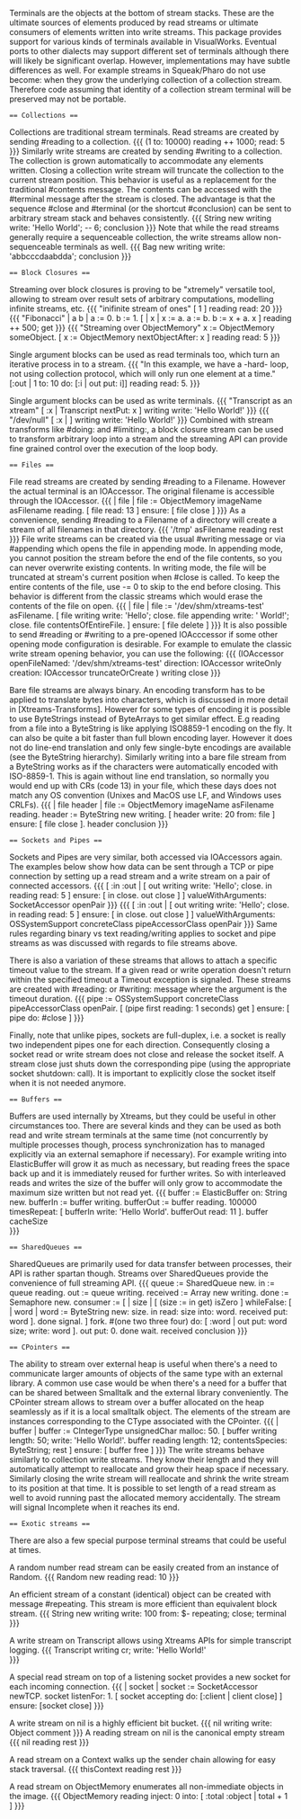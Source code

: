 Terminals are the objects at the bottom of stream stacks. These are the ultimate sources of elements produced by read streams or ultimate consumers of elements written into write streams. This package provides support for various kinds of terminals available in VisualWorks. Eventual ports to other dialects may support different set of terminals although there will likely be significant overlap. However, implementations may have subtle differences as well. For example streams in Squeak/Pharo do not use become: when they grow the underlying collection of a collection stream. Therefore code assuming that identity of a collection stream terminal will be preserved may not be portable.


	== Collections ==

Collections are traditional stream terminals. Read streams are created by sending #reading to a collection.
{{{
	(1 to: 10000) reading ++ 1000; read: 5
}}}
Similarly write streams are created by sending #writing to a collection. The collection is grown automatically to accommodate any elements written. Closing a collection write stream will truncate the collection to the current stream position. This behavior is useful as a replacement for the traditional #contents message. The contents can be accessed with the #terminal message after the stream is closed. The advantage is that the sequence #close and #terminal (or the shortcut #conclusion) can be sent to arbitrary stream stack and behaves consistently.
{{{
	String new writing write: 'Hello World'; -- 6; conclusion
}}}
Note that while the read streams generally require a sequenceable collection, the write streams allow non-sequenceable terminals as well.
{{{
	Bag new writing write: 'abbcccdaabdda'; conclusion
}}}


	== Block Closures ==

Streaming over block closures is proving to be "xtremely" versatile tool, allowing to stream over result sets of arbitrary computations, modelling infinite streams, etc.
{{{
	"inifinite stream of ones"
	[ 1 ] reading read: 20
}}}
{{{
	"Fibonacci"
	| a b | a := 0. b := 1.
	[ | x | x := a. a := b. b := x + a. x ] reading ++ 500; get
}}}
{{{
	"Streaming over ObjectMemory"
	x := ObjectMemory someObject.
	[ x := ObjectMemory nextObjectAfter: x ] reading read: 5
}}}

Single argument blocks can be used as read terminals too, which turn an iterative process in to a stream.
{{{
	"In this example, we have a -hard- loop, not using collection protocol, which will only run one element at a time."
	[:out | 1 to: 10 do: [:i | out put: i]] reading read: 5.
}}}

Single argument blocks can be used as write terminals.
{{{
	"Transcript as an xtream"
	[ :x | Transcript nextPut: x ] writing write: 'Hello World!'
}}}
{{{
	"/dev/null"
	[ :x | ] writing write: 'Hello World!'
}}}
Combined with stream transforms like #doing: and #limiting:, a block closure stream can be used to transform arbitrary loop into a stream and the streaming API can provide fine grained control over the execution of the loop body.


	== Files ==

File read streams are created by sending #reading to a Filename. However the actual terminal is an IOAccessor. The original filename is accessible through the IOAccessor.
{{{
	| file |
	file := ObjectMemory imageName asFilename reading.
	[ file read: 13 ] ensure: [ file close ]
}}}
As a convenience, sending #reading to a Filename of a directory will create a stream of all filenames in that directory.
{{{
	'/tmp' asFilename reading rest
}}}
File write streams can be created via the usual #writing message or via #appending which opens the file in appending mode. In appending mode, you cannot position the stream before the end of the file contents, so you can never overwrite existing contents. In writing mode, the file will be truncated at stream's current position when #close is called. To keep the entire contents of the file, use -= 0 to skip to the end before closing. This behavior is different from the classic streams which would erase the contents of the file on open.
{{{
	| file |
	file := '/dev/shm/xtreams-test' asFilename.
	[	file writing write: 'Hello'; close.
		file appending write: ' World!'; close.
		file contentsOfEntireFile.
	] ensure: [ file delete ]
}}}
It is also possible to send #reading or #writing to a pre-opened IOAcccessor if some other opening mode configuration is desirable. For example to emulate the classic write stream opening behavior, you can use the following:
{{{
	(IOAccessor openFileNamed: '/dev/shm/xtreams-test' 
		direction: IOAccessor writeOnly
		creation: IOAccessor truncateOrCreate
	) writing close
}}}

Bare file streams are always binary. An encoding transform has to be applied to translate bytes into characters, which is discussed in more detail in [Xtreams-Transforms]. However for some types of encoding it is possible to use ByteStrings instead of ByteArrays to get similar effect. E.g reading from a file into a ByteString is like applying ISO8859-1 encoding on the fly. It can also be quite a bit faster than full blown encoding layer. However it does not do line-end translation and only few single-byte encodings are available (see the ByteString hierarchy). Similarly writing into a bare file stream from a ByteString works as if the characters were automatically encoded with ISO-8859-1. This is again without line end translation, so normally you would end up with CRs (code 13) in your file, which these days does not match any OS convention (Unixes and MacOS use LF, and Windows uses CRLFs).
{{{
	| file header |
	file := ObjectMemory imageName asFilename reading.
	header := ByteString new writing.
	[ header write: 20 from: file ] ensure: [ file close ].
	header conclusion
}}}


	== Sockets and Pipes ==

Sockets and Pipes are very similar, both accessed via IOAccessors again. The examples below show how data can be sent through a TCP or pipe connection by setting up a read stream and a write stream on a pair of connected accessors.
{{{
	[ :in :out |
		[	out writing write: 'Hello'; close.
			in reading read: 5
		] ensure: [ in close. out close ]
	] valueWithArguments: SocketAccessor openPair
}}}
{{{
	[ :in :out |
		[	out writing write: 'Hello'; close.
			in reading read: 5
		] ensure: [ in close. out close ]
	] valueWithArguments: OSSystemSupport concreteClass pipeAccessorClass openPair
}}}
Same rules regarding binary vs text reading/writing applies to socket and pipe streams as was discussed with regards to file streams above.

There is also a variation of these streams that allows to attach a specific timeout value to the stream. If a given read or write operation doesn't return within the specified timeout a Timeout exception is signaled. These streams are created with #reading: or #writing: message where the argument is the timeout duration.
{{{
	pipe := OSSystemSupport concreteClass pipeAccessorClass openPair.
	[	(pipe first reading: 1 seconds) get
	] ensure: [ pipe do: #close ]
}}}

Finally, note that unlike pipes, sockets are full-duplex, i.e. a socket is really two independent pipes one for each direction. Consequently closing a socket read or write stream does not close and release the socket itself. A stream close just shuts down the corresponding pipe (using the appropriate socket shutdown: call). It is important to explicitly close the socket itself when it is not needed anymore.
 

	== Buffers ==

Buffers are used internally by Xtreams, but they could be useful in other circumstances too. There are several kinds and they can be used as both read and write stream terminals at the same time (not concurrently by multiple processes though, process synchronization has to managed explicitly via an external semaphore if necessary). For example writing into ElasticBuffer will grow it as much as necessary, but reading frees the space back up and it is immediately reused for further writes. So with interleaved reads and writes the size of the buffer will only grow to accommodate the maximum size written but not read yet.
{{{
	buffer := ElasticBuffer on: String new.
	bufferIn := buffer writing.
	bufferOut := buffer reading.
	100000 timesRepeat: [ bufferIn write: 'Hello World'. bufferOut read: 11 ].
	buffer cacheSize  
}}}


	== SharedQueues ==

SharedQueues are primarily used for data transfer between processes, their API is rather spartan though. Streams over SharedQueues provide the convenience of full streaming API.
{{{
	queue := SharedQueue new.
	in := queue reading.
	out := queue writing.
	received := Array new writing.
	done := Semaphore new.
	consumer :=	
		[ | size |
			[	(size := in get) isZero
			] whileFalse: [ | word |
				word := ByteString new: size.
				in read: size into: word.
				received put: word ].
			done signal.
		] fork.
	#(one two three four) do: [ :word | out put: word size; write: word ].
	out put: 0.
	done wait.
	received conclusion
}}}


	== CPointers ==

The ability to stream over external heap is useful when there's a need to communicate larger amounts of objects of the same type with an external library. A common use case would be when there's a need for a buffer that can be shared between Smalltalk and the external library conveniently. The CPointer stream allows to stream over a buffer allocated on the heap seamlessly as if it is a local smalltalk object. The elements of the stream are instances corresponding to the CType associated with the CPointer.
{{{
	| buffer |
	buffer := CIntegerType unsignedChar malloc: 50.
	[	buffer writing
			length: 50;
			write: 'Hello World!'.
		buffer reading
			length: 12;
			contentsSpecies: ByteString;
			rest
	] ensure: [ buffer free ]
}}}
The write streams behave similarly to collection write streams. They know their length and they will automatically attempt to reallocate and grow their heap space if necessary. Similarly closing the write stream will reallocate and shrink the write stream to its position at that time. It is possible to set length of a read stream as well to avoid running past the allocated memory accidentally. The stream will signal Incomplete when it reaches its end.


	== Exotic streams ==

There are also a few special purpose terminal streams that could be useful at times.

A random number read stream can be easily created from an instance of Random.
{{{
	Random new reading read: 10
}}}

An efficient stream of a constant (identical) object can be created with message #repeating. This stream is more efficient than equivalent block stream.
{{{
	String new writing write: 100 from: $- repeating; close; terminal
}}}

A write stream on Transcript allows using Xtreams APIs for simple transcript logging.
{{{
	Transcript writing cr; write: 'Hello World!'	
}}}

A special read stream on top of a listening socket provides a new socket for each incoming connection.
{{{
	| socket |
	socket := SocketAccessor newTCP.
	socket listenFor: 1.
	[	socket accepting do: [:client | client close]
	] ensure: [socket close]
}}}

A write stream on nil is a highly efficient bit bucket.
{{{
	nil writing write: Object comment
}}}
A reading stream on nil is the canonical empty stream
{{{
	nil reading rest
}}}

A read stream on a Context walks up the sender chain allowing for easy stack traversal.
{{{
	thisContext reading rest
}}}

A read stream on ObjectMemory enumerates all non-immediate objects in the image.
{{{
	ObjectMemory reading inject: 0 into: [ :total :object | total + 1 ]
}}}
